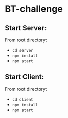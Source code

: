 # BT-challenge

## Start Server:
From root directory:
- ```cd server```
- ```npm install```
- ```npm start```

## Start Client:
From root directory:
- ```cd client```
- ```npm install```
- ```npm start```

